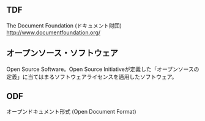 ## TDF

The Document Foundation (ドキュメント財団) http://www.documentfoundation.org/

## オープンソース・ソフトウェア

Open Source Software。Open Source Initiativeが定義した「オープンソースの定義」に当てはまるソフトウェアライセンスを適用したソフトウェア。

## ODF

オープンドキュメント形式 (Open Document Format)